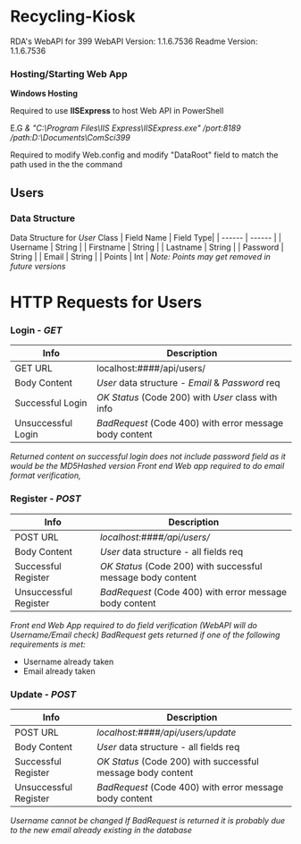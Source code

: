 

# Recycling-Kiosk
RDA's WebAPI for 399
WebAPI Version: 1.1.6.7536
Readme Version: 1.1.6.7536

### Hosting/Starting Web App
**Windows Hosting**

Required to use **IISExpress** to host Web API in PowerShell

E.G *& "C:\Program Files\IIS Express\IISExpress.exe" /port:8189 /path:D:\Documents\ComSci399*

Required to modify Web.config and modify "DataRoot" field to match the path used in the the command

## Users
### Data Structure
Data Structure for *User* Class
| Field Name | Field Type|
| ------ | ------ |
| Username | String |
| Firstname | String |
| Lastname | String |
| Password | String |
| Email | String |
| Points | Int |
*Note: Points may get removed in future versions*

# HTTP Requests for Users
### Login - *GET*
| Info  | Description |
| ------ | ------ |
| GET URL | localhost:####/api/users/ |
| Body Content | *User* data structure - *Email* & *Password* req |
| Successful Login | *OK Status* (Code 200) with *User* class with info |
| Unsuccessful Login | *BadRequest* (Code 400) with error message body content |
*Returned content on successful login does not include password field as it would be the MD5Hashed version*
*Front end Web app required to do email format verification,*

### Register - *POST*
| Info  | Description |
| ------ | ------ |
| POST URL | *localhost:####/api/users/* |
| Body Content |  *User* data structure - all fields req |
| Successful Register | *OK Status* (Code 200) with successful message body content |
| Unsuccessful Register | *BadRequest* (Code 400) with error message body content |
*Front end Web App required to do field verification (WebAPI will do Username/Email check)*
*BadRequest gets returned if one of the following requirements is met:*
- Username already taken
- Email already taken

### Update - *POST*
| Info  | Description |
| ------ | ------ |
| POST URL | *localhost:####/api/users/update* |
| Body Content |  *User* data structure - all fields req |
| Successful Register | *OK Status* (Code 200) with successful message body content |
| Unsuccessful Register | *BadRequest* (Code 400) with error message body content |
*Username cannot be changed*
*If BadRequest is returned it is probably due to the new email already existing in the database*
